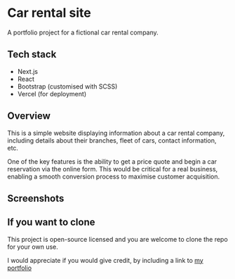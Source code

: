 # Car rental site

A portfolio project for a fictional car rental company. 

## Tech stack

- Next.js
- React
- Bootstrap (customised with SCSS)
- Vercel (for deployment)


## Overview

This is a simple website displaying information about a car rental company, including details about their branches, fleet of cars, contact information, etc.

One of the key features is the ability to get a price quote and begin a car reservation via the online form. This would be critical for a real business, enabling a smooth conversion process to maximise customer acquisition.


## Screenshots

<!-- |  |  |
|---|---|
|  Home page  | Fleet page |
|![Screenshot](https://github.com/ben-oldham1/car-rental/blob/main/screenshots/home.png)  |  ![Screenshot](https://github.com/ben-oldham1/car-rental/blob/main/screenshots/fleet.png) |
| Branches page |  Reservations page |
|![Screenshot](https://github.com/ben-oldham1/car-rental/blob/main/screenshots/branches.png)  |  ![Screenshot](https://github.com/ben-oldham1/car-rental/blob/main/screenshots/reserve.png) | -->


## If you want to clone

This project is open-source licensed and you are welcome to clone the repo for your own use. 

I would appreciate if you would give credit, by including a link to [my portfolio](https://zakaria-bouacherah.vercel.app/en)
